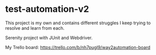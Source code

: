 # test-automation-v2

This project is my own and contains different struggles I keep trying to resolve and learn from each.

Serenity project with JUnit and Webdriver.

My Trello board: https://trello.com/b/nh7pugl9/way2automation-board
